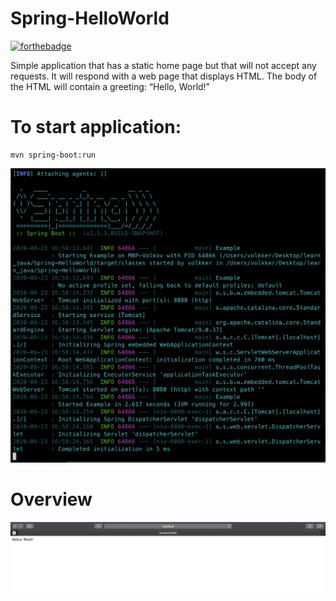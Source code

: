 # Spring-HelloWorld
[![forthebadge](https://forthebadge.com/images/badges/made-with-java.svg)](https://forthebadge.com)

Simple application that has a static home page but that will not accept any requests. It will respond with a web page that displays HTML. The body of the HTML will contain a greeting: “Hello, World!”

# To start application:
```
mvn spring-boot:run
```

![Picture](https://github.com/volkov7/Spring-HelloWorld/blob/master/imgs/SpringGetStart.png)

# Overview

![Picture](https://github.com/volkov7/Spring-HelloWorld/blob/master/imgs/localhost.png)
